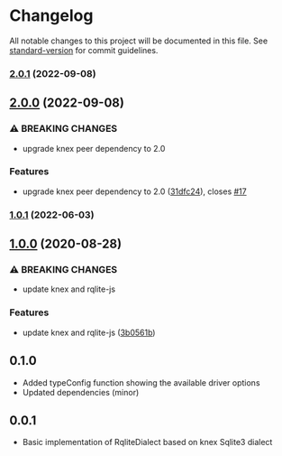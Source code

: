 # Changelog

All notable changes to this project will be documented in this file. See [standard-version](https://github.com/conventional-changelog/standard-version) for commit guidelines.

### [2.0.1](https://github.com/rqlite/knex-rqlite/compare/v2.0.0...v2.0.1) (2022-09-08)

## [2.0.0](https://github.com/rqlite/knex-rqlite/compare/v1.0.1...v2.0.0) (2022-09-08)


### ⚠ BREAKING CHANGES

* upgrade knex peer dependency to 2.0

### Features

* upgrade knex peer dependency to 2.0 ([31dfc24](https://github.com/rqlite/knex-rqlite/commit/31dfc24681165d3d309dbe3ddccee53d913577ce)), closes [#17](https://github.com/rqlite/knex-rqlite/issues/17)

### [1.0.1](https://github.com/rqlite/knex-rqlite/compare/v1.0.0...v1.0.1) (2022-06-03)

## [1.0.0](https://github.com/rqlite/knex-rqlite/compare/v0.1.0...v1.0.0) (2020-08-28)


### ⚠ BREAKING CHANGES

* update knex and rqlite-js

### Features

* update knex and rqlite-js ([3b0561b](https://github.com/rqlite/knex-rqlite/commit/3b0561b4d1c3173f6bd79b402e06deb14716f7b2))

## 0.1.0

- Added typeConfig function showing the available driver options
- Updated dependencies (minor)

## 0.0.1

- Basic implementation of RqliteDialect based on knex Sqlite3 dialect
